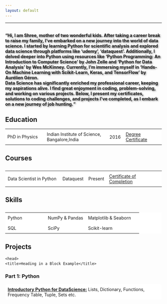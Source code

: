 ```yaml
---
layout: default
---
```


<html lang="en">
<head>
    <meta charset="UTF-8">
    <meta name="viewport" content="width=device-width, initial-scale=1.0">
    <title>Image with Paragraphs</title>
    <style>
        .container {
            display: flex;
            align-items: center;
        }

        .text p {
            margin: 0; 
            flex: 1;
            padding: 0 20px; /* Adjust padding as needed */
        }  
    </style>
</head>
<body>
    <div class="container">
        <img src="/assets/images/PP2.jpg" alt="profile_pic" style="width: 180px; height: 150px;">
        <div class="text">
            <p><strong>Bhagyashree KS Bhat</strong></p>
            <p>bshreeks@gmail.com</p>
            <p>https://www.linkedin.com/in/bhagyashreeks/</p>
            <p>https://github.com/bshreeks/</p>
            <p>www.datayogi.unaux.com/</p>
        </div>
    </div>
</body>

<head>
    <meta charset="UTF-8">
    <meta name="viewport" content="width=device-width, initial-scale=1.0">
    <title>Logo with Text</title>
    <style>
        .container {
            display: flex;
            align-items: center;
        }

        .logo {
            margin-right: 20px; /* Adjust margin as needed */
        }
    </style>
</head>
</html>
<head>
    <meta charset="UTF-8">
    <meta name="viewport" content="width=device-width, initial-scale=1.0">
    <title>Thick Line</title>
    <style>
        hr.thick {
            border: none;
            background-color: maroon; /* Line color */
            height: 5px; /* Line thickness */
        }
    </style>
</head>
<body>
    <hr class="thick">
</body>

<br>
<head>
    <meta charset="UTF-8">
    <meta name="viewport" content="width=device-width, initial-scale=1.0">
    <title>Shadowed Paragraph</title>
    <style>
        .shadowed-paragraph {
            text-shadow: 2px 2px 4px rgba(0, 0, 0, 0.5); /* Horizontal offset, vertical offset, blur radius, color */
        }
    </style>
</head>

<body><b><q class="shadowed-paragraph">Hi, I am Shree, mother of two wonderful kids. After taking a career break to raise my family, I’ve embarked on a new journey into the world of data science. I started by learning Python for scientific analysis and explored data science through platforms like ‘udemy’, ‘dataquest’. Additionally, I delved deeper into Python using resources like ‘Python Programming: An Introduction to Computer Science’ by John Zelle and ‘Python for Data Analysis’ by Wes McKinney. Currently, I’m immersing myself in ‘Hands-On Machine Learning with Scikit-Learn, Keras, and TensorFlow’ by Aurélien Géron. <br>
Data Science has significantly enriched my professional career, keeping my aspirations alive. I find great enjoyment in coding, problem-solving, and working on various projects. Below, I present my certificates, solutions to coding challenges, and projects I've completed, as I embark on a new journey of job hunting.</q></b></body>

<br>

<h2><b>Education</b></h2>
<table style="border-collapse: collapse; width: 100%;">
<style>
  table {
    background-color: white; 
  }
</style>
  <colgroup>
    <col style="width: 25%;">
    <col style="width: 40%;">
  </colgroup>
  <tbody>
    <tr>
      <td>PhD in Physics</td>
      <td style="padding: 8px;">Indian Institute of Science, Bangalore,India</td>
      <td style="padding: 8px;">2016</td>
      <td style="padding: 8px;"><a href="https://www.linkedin.com/in/bhagyashreeks/" target="_blank">Degree Certificate</a></td>
    </tr>
<table>

<h2 style="margin-bottom: 0;"><b>Courses</b></h2>
<table style="border-collapse: collapse; width: 100%;">
  <colgroup>
    <col style="width: 35%;">
    <col style="width: 15%;">
  </colgroup>
  <tbody>
    <tr>
      <td style="padding: 8px;">Data Scientist in Python</td>
      <td style="padding: 8px;">Dataquest</td>
      <td style="padding: 8px;">Present</td>
      <td style="padding: 8px;"><a href="https://www.linkedin.com/in/bhagyashreeks/" target="_blank">Certificate of Completion</a></td>
    </tr>
<table>

<h2 style="margin-bottom: 0;"><b>Skills</b></h2>
<table style="border-collapse: collapse; width: 100%;">
  <colgroup>
    <col style="width: 30%;">
    <col style="width: 30%;">
  </colgroup>
  <tbody>
    <tr>
      <td style="padding: 8px;">Python</td>
      <td style="padding: 8px;">NumPy & Pandas</td>
      <td style="padding: 8px;">Matplotlib & Seaborn</td>
    </tr>
    <tr>
      <td style="padding: 8px;">SQL</td>
      <td style="padding: 8px;">SciPy</td>
      <td style="padding: 8px;">Scikit-learn</td>
    </tr>
  </tbody>
</table>

<h2><b>Projects</b></h2>
<head>
<meta charset="UTF-8">
<meta name="viewport" content="width=device-width, initial-scale=1.0">

    <head>
    <title>Heading in a Block Example</title>
</head>
<body>
    <section>
        <h3>Part 1: Python</h3>
    </section>
</body>


<title>Smooth Block</title>
<style>
    .smooth-block {
        display: inline-block;
        padding: 8px;
        background-color: white;
        border-radius: 8px; /* Adjust the value to change the roundness */
    }
</style>
</head>
<span class="smooth-block"><strong><u>Introductory Python for DataScience:</u></strong> Lists, Dictionary, Functions, Frequency Table, Tuple, Sets etc.</span>

<head>
    <meta charset="UTF-8">
    <meta name="viewport" content="width=device-width, initial-scale=1.0">
    <title>Image with Paragraphs</title>
    <style>
        .container {
            display: flex;
            align-items: center;
        }

        .text p {
            margin: 0; 
            flex: 1;
            padding: 0 20px; /* Adjust padding as needed */
        }  
    </style>
</head>
<body>
    <div class="container">
        <a href="https://github.com/bshreeks/dataquest_projects/blob/main/App_Profile.ipynb" target="_blank">
        <img src="/assets/images/AppStore.jpg" alt="profile_pic" style="width: 250px; height: 200px;">
        </a>
        <div class="text">
            <p><strong>Profitable App Profiles for the Apple Store and Google Play Markets</strong></p>
            <p><i>In this project we worked with a company that builds free Android and iOS apps, which are free to download and install. The main revenue of the company is from in-app adds. Our objective in here is to help the developers understand what type of apps attract more users and are more profitable. We have come up with a list of genres for apps which can be profitable to both the app stores.</i></p>
        </div>
    </div>
</body>




<head>
<meta charset="UTF-8">
<meta name="viewport" content="width=device-width, initial-scale=1.0">

</head>
<span class="smooth-block"><strong><u>Intermediate Python for DataScience:</u></strong> Data Cleaning, Basic Data Analysis, Object Oriented Programming, Python Dates & Times etc.</span>

<head>
    <meta charset="UTF-8">
    <meta name="viewport" content="width=device-width, initial-scale=1.0">
    <title>Image with Paragraphs</title>
    <style>
        .container {
            display: flex;
            align-items: center;
            justify-content: flex-end; /* Shifts items to the end of the container (right in a row layout) */
        }

        .text p {
            margin: 0; 
            flex: 1;
            padding: 0 20px; /* Adjust padding as needed */
        }  
    </style>
</head>
<body>
    <div class="container">
        <div class="text">
            <p><strong>Exploring Hacker News Posts</strong></p>
            <p><i>In this project we performed detailed analysis on the Hacker News Posts dataset (Hacker News is a site started by startup Y combinator). We analysed Ask HN & Show HN posts compared to other posts, in order to understand what kind of posts get more comments and what are the best times to post any comments to get responses.</i></p>
        </div>
        <a href="https://github.com/bshreeks/dataquest_projects/blob/main/Hacker_News.ipynb" target="_blank">
            <img src="/assets/images/HN.jpg" alt="profile_pic" style="width: 250px; height: 200px;">
        </a>
    </div>
</body>

<hr style="border-color: black; border-width: 4px;">

<br>

<head>
    <title>Heading in a Block Example</title>
</head>
<body>
    <section>
        <h3>Part 2: Data Analysis & Visualization</h3>
    </section>
</body>

<span class="smooth-block"><strong><u>Introduction to Pandas and Numpy for Data Analysis:</u></strong> Numpy, Pandas, Data Exploration, Data Cleaning etc.</span>

<head>
    <meta charset="UTF-8">
    <meta name="viewport" content="width=device-width, initial-scale=1.0">
    <title>Image with Paragraphs</title>
    <style>
        .container {
            display: flex;
            align-items: center;
        }

        .text p {
            margin: 0; 
            flex: 1;
            padding: 0 20px; /* Adjust padding as needed */
        }  
    </style>
</head>
<body>
    <div class="container">
        <a href="https://github.com/bshreeks/dataquest_projects/blob/main/ebay_car_sales.ipynb" target="_blank">
        <img src="/assets/images/ebay_logo.png" alt="ebay_logo" style="width: 250px; height: 200px;">
        </a>
        <div class="text">
            <p><strong>Exploring ebay Car Sales Data</strong></p>
            <p><i>In this project we worked with a company that builds free Android and iOS apps, which are free to download and install. The main revenue of the company is from in-app adds. Our objective in here is to help the developers understand what type of apps attract more users and are more profitable. We have come up with a list of genres for apps which can be profitable to both the app stores.</i></p>
        </div>
    </div>
</body>



<br><br>
<h2 style="margin-bottom: 0;"><b>Python Programming</b></h2>
<head>
    <meta charset="UTF-8">
    <meta name="viewport" content="width=device-width, initial-scale=1.0">
    <title>Image with Paragraphs</title>
    <style>
        .container {
            display: flex;
            align-items: center;
        }

        .text p {
            margin: 0; 
            flex: 1;
            padding: 0 20px; /* Adjust padding as needed */
        }  
    </style>
</head>
<body>
    <div class="container">
        <a href="https://github.com/bshreeks/Python-Programming-Exercises-" target="_blank">
        <img src="/assets/images/Python_Programming.png" alt="profile_pic" style="width: 250px; height: 200px;">
        </a>
        <div class="text">
            <p><strong>Python Programming: An Introduction to Computer Science by John Zelle</strong></p>
            <p><i>I have organized my programming exercise solutions into separate sections, each corresponding to the chapters of the textbook</i></p>
        </div>
    </div>
</body>
